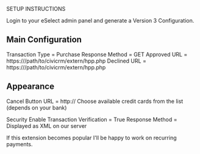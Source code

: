 SETUP INSTRUCTIONS

Login to your eSelect admin panel and generate a Version 3 Configuration.

Main Configuration
------------------
Transaction Type = Purchase
Response Method = GET
Approved URL = https://<yourdomain>/path/to/civicrm/extern/hpp.php
Declined URL = https://<yourdomain>/path/to/civicrm/extern/hpp.php

Appearance
----------
Cancel Button URL = http://<yourdomain>
Choose available credit cards from the list (depends on your bank)

Security
Enable Transaction Verification = True
Response Method = Displayed as XML on our server

If this extension becomes popular I'll be happy to work on recurring payments.
